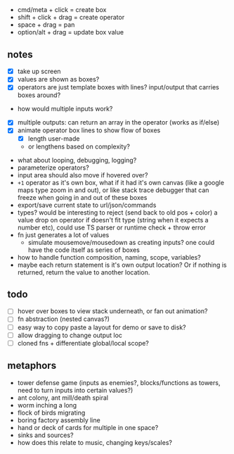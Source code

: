 ##

- cmd/meta + click = create box
- shift + click + drag = create operator
- space + drag = pan
- option/alt + drag = update box value

## notes

- [x] take up screen
- [x] values are shown as boxes?
- [x] operators are just template boxes with lines? input/output that carries boxes around?
- how would multiple inputs work?
- [x] multiple outputs: can return an array in the operator (works as if/else)
- [x] animate operator box lines to show flow of boxes
  - [x] length user-made
  - or lengthens based on complexity?
- what about looping, debugging, logging?
- parameterize operators?
- input area should also move if hovered over?
- `+1` operator as it's own box, what if it had it's own canvas (like a google maps type zoom in and out), or like stack trace debugger that can freeze when going in and out of these boxes
- export/save current state to url/json/commands
- types? would be interesting to reject (send back to old pos + color) a value drop on operator if doesn't fit type (string when it expects a number etc), could use TS parser or runtime check + throw error
- fn just generates a lot of values
  - simulate mousemove/mousedown as creating inputs? one could have the code itself as series of boxes
- how to handle function composition, naming, scope, variables?
- maybe each return statement is it's own output location? Or if nothing is returned, return the value to another location.

## todo

- [ ] hover over boxes to view stack underneath, or fan out animation?
- [ ] fn abstraction (nested canvas?)
- [ ] easy way to copy paste a layout for demo or save to disk?
- [ ] allow dragging to change output loc
- [ ] cloned fns + differentiate global/local scope?

## metaphors

- tower defense game (inputs as enemies?, blocks/functions as towers, need to turn inputs into certain values?)
- ant colony, ant mill/death spiral
- worm inching a long
- flock of birds migrating
- boring factory assembly line
- hand or deck of cards for multiple in one space?
- sinks and sources?
- how does this relate to music, changing keys/scales?
